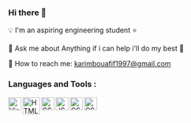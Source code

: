 ### Hi there 👋

:bulb: I'm an aspiring engineering student :star:

:speech_balloon: Ask me about Anything if i can help i'll do my best :man: 

:email: How to reach me: karimbouafif1997@gmail.com

### Languages and Tools : 

<img align="left" alt="Visual Studio Code" width="26px" src="https://user-images.githubusercontent.com/48072325/101243874-642c8180-3703-11eb-88f1-dba4eccf15ca.png" />
<img align="left" alt="HTML 5" width="35px" src="https://user-images.githubusercontent.com/48072325/101243929-ac4ba400-3703-11eb-9b4c-8dcfb7ab0b25.png" />
<img align="left" alt="CSS" width="26px" src="https://user-images.githubusercontent.com/48072325/101243957-d43b0780-3703-11eb-8c32-d1a019bc68f9.png" />
<img align="left" alt="JS" width="26px" src="https://user-images.githubusercontent.com/48072325/101244065-807cee00-3704-11eb-97b4-880ceaa8a732.png" />
<img align="left" alt="CSS" width="26px" src="https://user-images.githubusercontent.com/48072325/101243999-1d8b5700-3704-11eb-9fab-e352d35e10c2.png" />
<img align="left" alt="CSS" width="26px" src="https://user-images.githubusercontent.com/48072325/101244017-372c9e80-3704-11eb-95e4-cc46910e4df5.jpg" />
